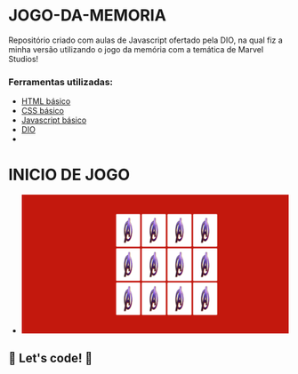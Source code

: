 # JOGO-DA-MEMORIA

Repositório criado com aulas de Javascript ofertado pela DIO, na qual fiz a minha versão utilizando  o jogo da memória com a temática de Marvel Studios! 

### Ferramentas utilizadas:

* [HTML básico](https://www.w3schools.com/html/)
* [CSS básico](https://developer.mozilla.org/pt-BR/docs/Web/CSS)
* [Javascript básico](https://developer.mozilla.org/pt-BR/docs/Web/JavaScript)
* [DIO](https://dio.me/sign-up?ref=1BBJE0QUYH)
* 
 
<h1> INICIO DE JOGO </h1>
<ul>
    <li>
        <a href=""><img src="assets/img/1.png"/></a>
    </li>
</ul>

## 🚀 Let's code! 🚀
